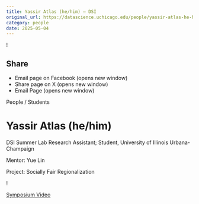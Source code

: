 ```yaml
---
title: Yassir Atlas (he/him) – DSI
original_url: https://datascience.uchicago.edu/people/yassir-atlas-he-him
category: people
date: 2025-05-04
---
```


<!-- Table-like structure detected -->

!

## Share

* Email page on Facebook (opens new window)
* Share page on X (opens new window)
* Email Page (opens new window)

<!-- Table-like structure detected -->

People / Students

# Yassir Atlas (he/him)

DSI Summer Lab Research Assistant; Student, University of Illinois Urbana-Champaign

Mentor: Yue Lin

Project: Socially Fair Regionalization

!

[Symposium Video](https://youtu.be/Dbz8sNPRR-c)
